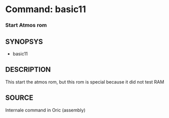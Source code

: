 # Command: basic11

### Start Atmos rom

## SYNOPSYS
+ basic11

## DESCRIPTION
This start the atmos rom, but this rom is special because it did not test RAM

## SOURCE
Internale command in Oric (assembly)
